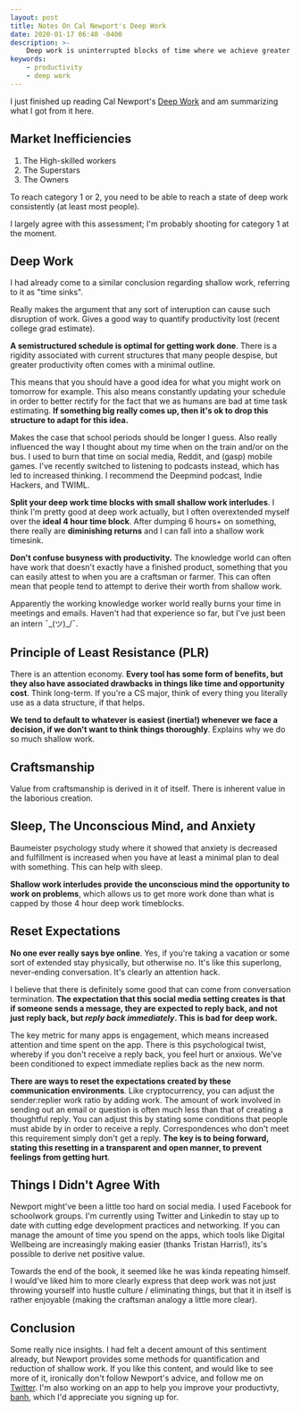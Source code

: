 ```yaml
---
layout: post
title: Notes On Cal Newport's Deep Work
date: 2020-01-17 06:40 -0400
description: >-
    Deep work is uninterrupted blocks of time where we achieve greater levels of efficiency and productivity. Here are my notes on Cal Newport's book that makes your productivity better.
keywords:
    - productivity
    - deep work
---
```


I just finished up reading Cal Newport's [Deep Work](https://www.calnewport.com/books/deep-work/) and am summarizing what I got from it here.

## Market Inefficiencies

1. The High-skilled workers
2. The Superstars
3. The Owners

To reach category 1 or 2, you need to be able to reach a state of deep work consistently (at least most people).

I largely agree with this assessment; I'm probably shooting for category 1 at the moment.

## Deep Work

I had already come to a similar conclusion regarding shallow work, referring to it as "time sinks".

Really makes the argument that any sort of interuption can cause such disruption of work. Gives a good way to quantify productivity lost (recent college grad estimate).

**A semistructured schedule is optimal for getting work done**. There is a rigidity associated with current structures that many people despise, but greater productivity often comes with a minimal outline.

This means that you should have a good idea for what you might work on tomorrow for example. This also means constantly updating your schedule in order to better rectify for the fact that we as humans are bad at time task estimating. **If something big really comes up, then it's ok to drop this structure to adapt for this idea.**

Makes the case that school periods should be longer I guess. Also really influenced the way I thought about my time when on the train and/or on the bus. I used to burn that time on social media, Reddit, and (gasp) mobile games. I've recently switched to listening to podcasts instead, which has led to increased thinking. I recommend the Deepmind podcast, Indie Hackers, and TWIML.

**Split your deep work time blocks with small shallow work interludes**. I think I'm pretty good at deep work actually, but I often overextended myself over the **ideal 4 hour time block**. After dumping 6 hours+ on something, there really are **diminishing returns** and I can fall into a shallow work timesink.

**Don't confuse busyness with productivity.** The knowledge world can often have work that doesn't exactly have a finished product, something that you can easily attest to when you are a craftsman or farmer. This can often mean that people tend to attempt to derive their worth from shallow  work.

Apparently the working knowledge worker world really burns your time in meetings and emails. Haven't had that experience so far, but I've just been an intern ¯\_(ツ)_/¯.

## Principle of Least Resistance (PLR)

There is an attention economy. **Every tool has some form of benefits, but they also have associated drawbacks in things like time and opportunity cost**. Think long-term. If you're a CS major, think of every thing you literally use as a data structure, if that helps.

**We tend to default to whatever is easiest (inertia!) whenever we face a decision, if we don't want to think things thoroughly**. Explains why we do so much shallow work.

## Craftsmanship

Value from craftsmanship is derived in it of itself. There is inherent value in the laborious creation.

## Sleep, The Unconscious Mind, and Anxiety

Baumeister psychology study where it showed that anxiety is decreased and fulfillment is increased when you have at least a minimal plan to deal with something. This can help with sleep.

**Shallow work interludes provide the unconscious mind the opportunity to work on problems**, which allows us to get more work done than what is capped by those 4 hour deep work timeblocks.

## Reset Expectations

**No one ever really says bye online**. Yes, if you're taking a vacation or some sort of extended stay physically, but otherwise no. It's like this superlong, never-ending conversation. It's clearly an attention hack.

I believe that there is definitely some good that can come from conversation termination. **The expectation that this social media setting creates is that if someone sends a message, they are expected to reply back, and not just reply back, but *reply back immediately*. This is bad for deep work.**

The key metric for many apps is engagement, which means increased attention and time spent on the app. There is this psychological twist, whereby if you don't receive a reply back, you feel hurt or anxious. We've been conditioned to expect immediate replies back as the new norm.

**There are ways to reset the expectations created by these communication environments**. Like cryptocurrency, you can adjust the sender:replier work ratio by adding work. The amount of work involved in sending out an email or question is often much less than that of creating a thoughtful reply. You can adjust this by stating some conditions that people must abide by in order to receive a reply. Correspondences who don't meet this requirement simply don't get a reply. **The key is to being forward, stating this resetting in a transparent and open manner, to prevent feelings from getting hurt**.

## Things I Didn't Agree With

Newport might've been a little too hard on social media. I used Facebook for schoolwork groups. I'm currently using Twitter and Linkedin to stay up to date with cutting edge development practices and networking. If you can manage the amount of time you spend on the apps, which tools like Digital Wellbeing are increasingly making easier (thanks Tristan Harris!), its's possible to derive net positive value.

Towards the end of the book, it seemed like he was kinda repeating himself. I would've liked him to more clearly express that deep work was not just throwing yourself into hustle culture / eliminating things, but that it in itself is rather enjoyable (making the craftsman analogy a little more clear).

## Conclusion

Some really nice insights. I had felt a decent amount of this sentiment already, but Newport provides some methods for quantification and reduction of shallow work. If you like this content, and would like to see more of it, ironically don't follow Newport's advice, and follow me on [Twitter](https://twitter.com/suchcaptcha). I'm also working on an app to help you improve your productivty, [banh](https://banh.app), which I'd appreciate you signing up for.